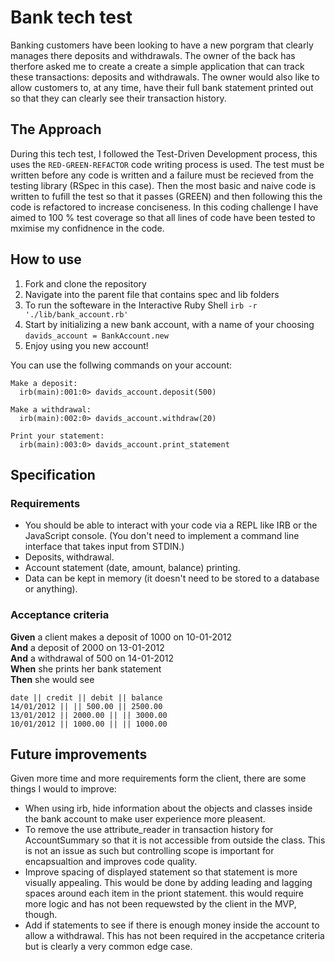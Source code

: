 # Bank tech test

Banking customers have been looking to have a new porgram that clearly manages there deposits and withdrawals. The owner of the back has therfore asked me to create a create a simple application that can track these transactions: deposits and withdrawals. The owner would also like to allow customers to, at any time, have their full bank statement printed out so that they can clearly see their transaction history.

## The Approach

During this tech test, I followed the Test-Driven Development process, this uses the `RED-GREEN-REFACTOR` code writing process is used. The test must be written before any code is written and a failure must be recieved from the testing library (RSpec in this case). Then the most basic and naive code is written to fufill the test so that it passes (GREEN) and then following this the code is refactored to increase conciseness. In this coding challenge I have aimed to 100 % test coverage so that all lines of code have been tested to mximise my confidnence in the code.

## How to use

1. Fork and clone the repository
2. Navigate into the parent file that contains spec and lib folders
3. To run the softeware in the Interactive Ruby Shell `irb -r './lib/bank_account.rb'`
4. Start by initializing a new bank account, with a name of your choosing `davids_account = BankAccount.new`
5. Enjoy using you new account!

You can use the follwing commands on your account:
```
Make a deposit:
  irb(main):001:0> davids_account.deposit(500)

Make a withdrawal:
  irb(main):002:0> davids_account.withdraw(20)

Print your statement:
  irb(main):003:0> davids_account.print_statement
```
## Specification

### Requirements

* You should be able to interact with your code via a REPL like IRB or the JavaScript console.  (You don't need to implement a command line interface that takes input from STDIN.)
* Deposits, withdrawal.
* Account statement (date, amount, balance) printing.
* Data can be kept in memory (it doesn't need to be stored to a database or anything).

### Acceptance criteria

**Given** a client makes a deposit of 1000 on 10-01-2012  
**And** a deposit of 2000 on 13-01-2012  
**And** a withdrawal of 500 on 14-01-2012  
**When** she prints her bank statement  
**Then** she would see

```
date || credit || debit || balance
14/01/2012 || || 500.00 || 2500.00
13/01/2012 || 2000.00 || || 3000.00
10/01/2012 || 1000.00 || || 1000.00
```

## Future improvements

Given more time and more requirements form the client, there are some things I would to improve:

* When using irb, hide information about the objects and classes inside the bank account to make user experience more pleasent.
* To remove the use attribute_reader in transaction history for AccountSummary so that it is not accessible from outside the class. This is not an issue as such but controlling scope is important for encapsualtion and improves code quality.
* Improve spacing of displayed statement so that statement is more visually appealing. This would be done by adding leading and lagging spaces around each item in the priont statement. this would require more logic and has not been requewsted by the client in the MVP, though.
* Add if statements to see if there is enough money inside the account to allow a withdrawal. This has not been required in the accpetance criteria but is clearly a very common edge case. 
